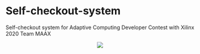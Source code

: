 # Self-checkout-system
Self-checkout system for Adaptive Computing Developer Contest with Xilinx 2020 
Team MAAX
<p align="center">
  <img src="IMG20201125172027.jpg" >
</p>
